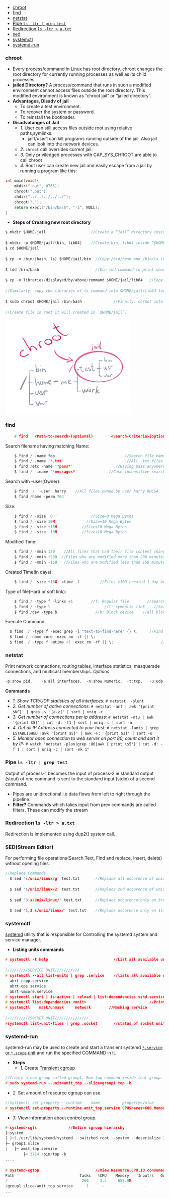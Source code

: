 - [chroot](#ch)
- [find](#f)
- [netstat](#net)
- [Pipe `ls -ltr | grep test`](#pipe)
- [Redirection `ls -ltr > a.txt`](#re)
- [sed](#sed)
- [systemctl](#sys)
- [systemd-run](#sysd)

<a name=ch></a>
### chroot
- Every process/command in Linux has root directory. chroot changes the root directory for currently running processes as well as its child processes.
- **jailed Directory?** A process/command that runs in such a modified environment cannot access files outside the root directory. This modified environment is known as “chroot jail” or “jailed directory”.
- **Advantages, Disadv of jail**
  - To create a test environment.
  - To recover the system or password.
  - To reinstall the bootloader.
- **Disadvatanges of Jail**
  - *1.* User can still access files outside root using relative paths,symlinks.
    - jail1/user1 can kill programs running outside of the jail. Also jail can look into the network devices.
  - *2.* `chroot` call overrides current jail.
  - *3.* Only priviledged processes with CAP_SYS_CHROOT are able to call chroot
  - *4.* Root user can create new jail and easily escape from a jail by running a program like this:
```c
int main(void){
    mkdir(".out", 0755);
    chroot(".out");
    chdir("../../../../../");
    chroot(".");
    return execl("/bin/bash", "-i", NULL);
}
```
- **Steps of Creating new root directory**
```c
$ mkdir $HOME/jail                    //Create a “jail” directory inside the “home” directory, which will be our new root.

$ mkdir -p $HOME/jail/{bin, lib64}    //Create bin, lib64 inside “$HOME/jail”:
$ cd $HOME/jail

$ cp -v /bin/{bash, ls} $HOME/jail/bin  //Copy /bin/bash and /bin/ls into $HOME/jail/bin/ location.

$ ldd /bin/bash                         //Use ldd command to print shared libraries used by /bin/bash

$ cp -v libraries/displayed/by/above/command $HOME/jail/lib64   //Copy required libraries into $HOME/jail/lib64/.

//Similarly, copy the libraries of ls command into $HOME/jail/lib64 location.

$ sudo chroot $HOME/jail /bin/bash              //Finally, chroot into your mini-jail:

//Create file in root it will created in `$HOME/jail`.
```

<img src=chroot-jail.png width=400 />

<a name=f></a>
### find
```c
    # find   <Path-to-search>(optional)        <Search-Criteria>(optional)    <Action>(optional)
```    
Search filename having matching Name:
```c
    $ find / -name foo                               //Search file named foo
    $ find / -name '*.txt'                            //All .txt files
    $ find /etc -name '*pass*'                   //Having pass anywhere in name
    $ find / -iname '*messages*'              //Case insensitive search 
```    
Search with -user(Owner):
```c
    $ find  /  -user  harry    //All files owned by user harry RHCSA
    $ find /home -perm 764
```    
Size:
```c
    $ find / -size  0                 //Size=0 Mega Bytes
    $ find / -size 10M              //Size=10 Mega Bytes 
    $ find / -size +10M           //Size>10 Mega Bytes
    $ find / -size -10M           //Size<10 Mega Bytes
```    
Modified Time:
```c
    $ find / -mmin 120    //All files that had their file content changed EXACTLY 120 minutes ago 
    $ find / -mmin +200  //Files who are modified more than 200 minutes ago
    $ find / -mmin -150   //Files who are modified less than 150 minutes ago
```    
Created Time(in days):
```c
    $ find / -size +10G -ctime -1         //Files >10G created 1 day before
```    
Type of file(Hard or soft link):
```c
    $ find / -type f -links +1        //f: Regular file        //Search for all files with more than one hard link
    $ find / -type l                        //l: symbolic link    //Search all softlinks in /
    $ find /dev -type b                 //b: Block device    //all block devices in the /dev directory
```    
Execute Command:
```c
  $ find  / -type f -exec grep -l "text-to-find-here" {} \;     //Find text in all files    //-type f: Regular file, //-exec: Execute command. Should be space between {} \;
  $ find / -name core -exec rm -rf {} \;                                //Search and Delete all log files
  $ find  / -type f -mtime +3 -exec rm -rf {} \;                     //Search and delete files older than 3 days
```

<a name=net></a>
### netstat
Print network connections, routing tables, interface statistics, masquerade connections, and multicast memberships. *Options*
```c
-p:show pid,    -a:all interfaces,  -n:show Numeric,  -t:tcp,   -u:udp
```
**Commands**
- *1. Show TCP/UDP statistics of all interfaces:* `# netstat  -plunt`
- *2. Get number of active connections:* `# netstat -ant | awk '{print $NF}' | grep -v '[a-z]' | sort | uniq -c`
- *3. Get number of connections per ip address:* `# netstat -ntu | awk '{print $5}' | cut -d: -f1 | sort | uniq -c | sort -n`
- *4. Get all IP Address connected to your host:* `# netstat -lantp | grep ESTABLISHED |awk '{print $5}' | awk -F: '{print $1}' | sort -u`
- *5. Monitor open connection to web server on port 80, count and sort it by IP:* `# watch "netstat -plan|grep :80|awk {'print \$5'} | cut -d: -f 1 | sort | uniq -c | sort -nk 1"`

<a name=pipe></a>
### Pipe `ls -ltr | grep test`
Output of process-1 becomes the input of process-2 ie standard output (stout) of one command is sent to the standard input (stdin) of a second command.
- Pipes are unidirectional i.e data flows from left to right through the pipeline.
- **Filter?** Commands which takes input from prev commands are called filters. These can modify the stream

<a name=re></a>
### Redirection `ls -ltr > a.txt`
Redirection is implemented using dup2() system call.

<a name=sed></a>
### SED(Stream Editor)
For performing file operations(Search Text, Find and replace, Insert, delete) without opening files.
```c
//Replace Commands
  $ sed 's/unix/linux/g' test.txt       //Replace all occurence of unix with linux from file test.txt
    
  $ sed 's/unix/linux/2' test.txt       //Replace 2nd occurence of unix with linux
    
  $ sed '3 s/unix/linux/' test.txt      //Replace occurence only on 3rd line
    
  $ sed '1,3 s/unix/linux/' test.txt    //Replace occurence only on 1st,3rd line
```    

<a name=sys></a>
### systemctl
[systemd](/Operating_Systems/Linux/Daemons_Processes_Services/Systemd_PID1) utility that is responsible for Controlling the systemd system and service manager.
- **Listing units commands**
```c
# systemctl -t help                             //List all available units of systemd

//////////SERVICE UNIT///////////
# systemctl --all list-units | grep .service    //lists all available units in the type service.
  abrt-ccpp.service
  abrt-ops.service
  abrt-vmcore.service
# systemctl start | is-active | reload | list-dependencies sshd.service       //View status/reaload/list-dependencies of service
# systemctl list-dependencies <unit>                            //Prints tree of units those must be started if this unit is started.
# systemctl    mask/unmask     network        //Masking service

///////////SOCKET UNIT///////////////
#systemctl list-unit-files | grep .socket       //status of socket units
```

<a name=sysd></a>
### systemd-run
systemd-run may be used to create and start a transient systemd [`*.service` or `*.scope` unit](/Operating_Systems/Linux/Daemons_Processes_Services/Systemd_PID1) and run the specified COMMAND in it.
- **Steps**
  - *1.* Create [Transient cgroup](/Operating_Systems/Linux/Resource_Control/Kernel_Namespaces/cgroup/RHEL_Provided_cgroup)
```c
//Create a new group called group1. Run top command inside that group. Name of command=amit_top.service
# sudo systemd-run --unit=amit_top --slice=group1 top -b
```
  - *2.* Set amount of resource cgroup can use.
```c
//systemctl set-property --runtime    name          property=value
# systemctl set-property --runtime amit_top.service CPUShares=600 MemoryLimit=500M
```
  - *3.* View information about control group.
```c
# systemd-cgls              //Entire cgroup hierarchy
├─system
│ ├─1 /usr/lib/systemd/systemd --switched-root --system --deserialize 20  
├─ group1.slice
|   ├─ amit_top.service
        ├─ 3714 /bin/top -b
....

# systemd-cgtop                         //View Resource,CPU,IO consumed by cgroup
Path                             Tasks   %CPU    Memory    Input/s   Output/s
/                                 260     3.4     658.9M      -         -
/group1.slice/amit_top.service      1      -        -         -         -
...
```
